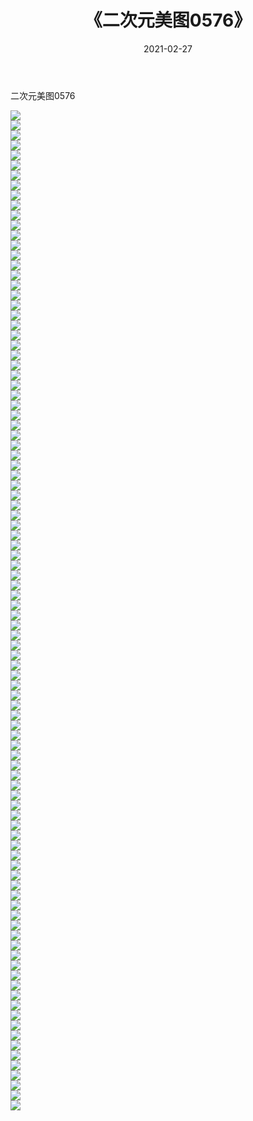 ﻿---
layout: post
title:  《二次元美图0576》
date:   2021-02-27
img: http://imgx.orgx.ga/二次元/2021/二次元美图0576/000.jpg
categories: [美女, 清纯, 唯美]
---

二次元美图0576

 ![](http://imgx.orgx.ga/二次元/2021/二次元美图0576/001.png) <br>![](http://imgx.orgx.ga/二次元/2021/二次元美图0576/002.png) <br>![](http://imgx.orgx.ga/二次元/2021/二次元美图0576/003.png) <br>![](http://imgx.orgx.ga/二次元/2021/二次元美图0576/004.png) <br>![](http://imgx.orgx.ga/二次元/2021/二次元美图0576/005.png) <br>![](http://imgx.orgx.ga/二次元/2021/二次元美图0576/006.png) <br>![](http://imgx.orgx.ga/二次元/2021/二次元美图0576/007.png) <br>![](http://imgx.orgx.ga/二次元/2021/二次元美图0576/008.png) <br>![](http://imgx.orgx.ga/二次元/2021/二次元美图0576/009.png) <br>![](http://imgx.orgx.ga/二次元/2021/二次元美图0576/010.png) <br>![](http://imgx.orgx.ga/二次元/2021/二次元美图0576/011.png) <br>![](http://imgx.orgx.ga/二次元/2021/二次元美图0576/012.png) <br>![](http://imgx.orgx.ga/二次元/2021/二次元美图0576/013.png) <br>![](http://imgx.orgx.ga/二次元/2021/二次元美图0576/014.png) <br>![](http://imgx.orgx.ga/二次元/2021/二次元美图0576/015.png) <br>![](http://imgx.orgx.ga/二次元/2021/二次元美图0576/016.png) <br>![](http://imgx.orgx.ga/二次元/2021/二次元美图0576/017.png) <br>![](http://imgx.orgx.ga/二次元/2021/二次元美图0576/018.png) <br>![](http://imgx.orgx.ga/二次元/2021/二次元美图0576/019.png) <br>![](http://imgx.orgx.ga/二次元/2021/二次元美图0576/020.png) <br>![](http://imgx.orgx.ga/二次元/2021/二次元美图0576/021.png) <br>![](http://imgx.orgx.ga/二次元/2021/二次元美图0576/022.png) <br>![](http://imgx.orgx.ga/二次元/2021/二次元美图0576/023.png) <br>![](http://imgx.orgx.ga/二次元/2021/二次元美图0576/024.png) <br>![](http://imgx.orgx.ga/二次元/2021/二次元美图0576/025.png) <br>![](http://imgx.orgx.ga/二次元/2021/二次元美图0576/026.png) <br>![](http://imgx.orgx.ga/二次元/2021/二次元美图0576/027.png) <br>![](http://imgx.orgx.ga/二次元/2021/二次元美图0576/028.png) <br>![](http://imgx.orgx.ga/二次元/2021/二次元美图0576/029.png) <br>![](http://imgx.orgx.ga/二次元/2021/二次元美图0576/030.png) <br>![](http://imgx.orgx.ga/二次元/2021/二次元美图0576/031.png) <br>![](http://imgx.orgx.ga/二次元/2021/二次元美图0576/032.png) <br>![](http://imgx.orgx.ga/二次元/2021/二次元美图0576/033.png) <br>![](http://imgx.orgx.ga/二次元/2021/二次元美图0576/034.png) <br>![](http://imgx.orgx.ga/二次元/2021/二次元美图0576/035.png) <br>![](http://imgx.orgx.ga/二次元/2021/二次元美图0576/036.png) <br>![](http://imgx.orgx.ga/二次元/2021/二次元美图0576/037.png) <br>![](http://imgx.orgx.ga/二次元/2021/二次元美图0576/038.png) <br>![](http://imgx.orgx.ga/二次元/2021/二次元美图0576/039.png) <br>![](http://imgx.orgx.ga/二次元/2021/二次元美图0576/040.png) <br>![](http://imgx.orgx.ga/二次元/2021/二次元美图0576/041.png) <br>![](http://imgx.orgx.ga/二次元/2021/二次元美图0576/042.png) <br>![](http://imgx.orgx.ga/二次元/2021/二次元美图0576/043.png) <br>![](http://imgx.orgx.ga/二次元/2021/二次元美图0576/044.png) <br>![](http://imgx.orgx.ga/二次元/2021/二次元美图0576/045.png) <br>![](http://imgx.orgx.ga/二次元/2021/二次元美图0576/046.png) <br>![](http://imgx.orgx.ga/二次元/2021/二次元美图0576/047.png) <br>![](http://imgx.orgx.ga/二次元/2021/二次元美图0576/048.png) <br>![](http://imgx.orgx.ga/二次元/2021/二次元美图0576/049.png) <br>![](http://imgx.orgx.ga/二次元/2021/二次元美图0576/050.png) <br>![](http://imgx.orgx.ga/二次元/2021/二次元美图0576/051.png) <br>![](http://imgx.orgx.ga/二次元/2021/二次元美图0576/052.png) <br>![](http://imgx.orgx.ga/二次元/2021/二次元美图0576/053.png) <br>![](http://imgx.orgx.ga/二次元/2021/二次元美图0576/054.png) <br>![](http://imgx.orgx.ga/二次元/2021/二次元美图0576/055.png) <br>![](http://imgx.orgx.ga/二次元/2021/二次元美图0576/056.png) <br>![](http://imgx.orgx.ga/二次元/2021/二次元美图0576/057.png) <br>![](http://imgx.orgx.ga/二次元/2021/二次元美图0576/058.png) <br>![](http://imgx.orgx.ga/二次元/2021/二次元美图0576/059.png) <br>![](http://imgx.orgx.ga/二次元/2021/二次元美图0576/060.png) <br>![](http://imgx.orgx.ga/二次元/2021/二次元美图0576/061.png) <br>![](http://imgx.orgx.ga/二次元/2021/二次元美图0576/062.png) <br>![](http://imgx.orgx.ga/二次元/2021/二次元美图0576/063.png) <br>![](http://imgx.orgx.ga/二次元/2021/二次元美图0576/064.png) <br>![](http://imgx.orgx.ga/二次元/2021/二次元美图0576/065.png) <br>![](http://imgx.orgx.ga/二次元/2021/二次元美图0576/066.png) <br>![](http://imgx.orgx.ga/二次元/2021/二次元美图0576/067.png) <br>![](http://imgx.orgx.ga/二次元/2021/二次元美图0576/068.png) <br>![](http://imgx.orgx.ga/二次元/2021/二次元美图0576/069.png) <br>![](http://imgx.orgx.ga/二次元/2021/二次元美图0576/070.png) <br>![](http://imgx.orgx.ga/二次元/2021/二次元美图0576/071.png) <br>![](http://imgx.orgx.ga/二次元/2021/二次元美图0576/072.png) <br>![](http://imgx.orgx.ga/二次元/2021/二次元美图0576/073.png) <br>![](http://imgx.orgx.ga/二次元/2021/二次元美图0576/074.png) <br>![](http://imgx.orgx.ga/二次元/2021/二次元美图0576/075.png) <br>![](http://imgx.orgx.ga/二次元/2021/二次元美图0576/076.png) <br>![](http://imgx.orgx.ga/二次元/2021/二次元美图0576/077.png) <br>![](http://imgx.orgx.ga/二次元/2021/二次元美图0576/078.png) <br>![](http://imgx.orgx.ga/二次元/2021/二次元美图0576/079.png) <br>![](http://imgx.orgx.ga/二次元/2021/二次元美图0576/080.png) <br>![](http://imgx.orgx.ga/二次元/2021/二次元美图0576/081.png) <br>![](http://imgx.orgx.ga/二次元/2021/二次元美图0576/082.png) <br>![](http://imgx.orgx.ga/二次元/2021/二次元美图0576/083.png) <br>![](http://imgx.orgx.ga/二次元/2021/二次元美图0576/084.png) <br>![](http://imgx.orgx.ga/二次元/2021/二次元美图0576/085.png) <br>![](http://imgx.orgx.ga/二次元/2021/二次元美图0576/086.png) <br>![](http://imgx.orgx.ga/二次元/2021/二次元美图0576/087.png) <br>![](http://imgx.orgx.ga/二次元/2021/二次元美图0576/088.png) <br>![](http://imgx.orgx.ga/二次元/2021/二次元美图0576/089.png) <br>![](http://imgx.orgx.ga/二次元/2021/二次元美图0576/090.png) <br>![](http://imgx.orgx.ga/二次元/2021/二次元美图0576/091.png) <br>![](http://imgx.orgx.ga/二次元/2021/二次元美图0576/092.png) <br>![](http://imgx.orgx.ga/二次元/2021/二次元美图0576/093.png) <br>![](http://imgx.orgx.ga/二次元/2021/二次元美图0576/094.png) <br>![](http://imgx.orgx.ga/二次元/2021/二次元美图0576/095.png) <br>![](http://imgx.orgx.ga/二次元/2021/二次元美图0576/096.png) <br>![](http://imgx.orgx.ga/二次元/2021/二次元美图0576/097.png) <br>![](http://imgx.orgx.ga/二次元/2021/二次元美图0576/098.png) <br>![](http://imgx.orgx.ga/二次元/2021/二次元美图0576/099.png) <br>![](http://imgx.orgx.ga/二次元/2021/二次元美图0576/100.png) <br>